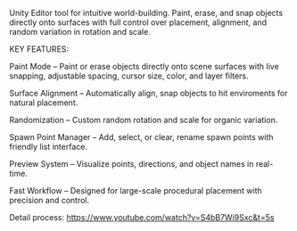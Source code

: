 Unity Editor tool for intuitive world-building. Paint, erase, and snap objects directly onto surfaces with full control over placement, alignment, and random variation in rotation and scale.

KEY FEATURES:

Paint Mode – Paint or erase objects directly onto scene surfaces with live snapping, adjustable spacing, cursor size, color, and layer filters.

Surface Alignment – Automatically align, snap objects to hit enviroments for natural placement.

Randomization – Custom random rotation and scale for organic variation.

Spawn Point Manager – Add, select, or clear, rename spawn points with friendly list interface.

Preview System – Visualize points, directions, and object names in real-time.

Fast Workflow – Designed for large-scale procedural placement with precision and control.

Detail process: https://www.youtube.com/watch?v=S4bB7Wi9Sxc&t=5s
